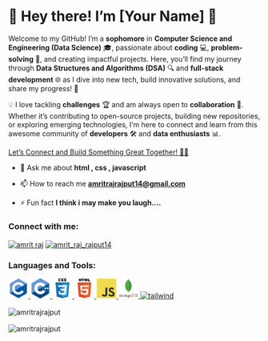  <script src="https://cdn.tailwindcss.com"></script>

<body class="bg-gray-900 text-white flex items-center justify-center h-screen font-sans">

  <div class="max-w-lg mx-auto p-8 rounded-lg shadow-lg bg-gradient-to-br from-purple-800 to-blue-600 transform hover:scale-105 transition duration-300 ease-in-out">
    <h1 class="text-4xl font-bold mb-4 text-center animate-pulse">🌟 Hey there! I’m <span class="text-yellow-300">[Your Name]</span> 👋</h1>
    <p class="text-lg leading-relaxed mb-6">
      Welcome to my GitHub! I’m a <strong class="text-yellow-300">sophomore</strong> in <strong class="text-yellow-300">Computer Science and Engineering (Data Science)</strong> 🎓, passionate about <strong class="text-yellow-300">coding</strong> 💻, <strong class="text-yellow-300">problem-solving</strong> 🧩, and creating impactful projects. Here, you’ll find my journey through <strong class="text-yellow-300">Data Structures and Algorithms (DSA)</strong> 🔍 and <strong class="text-yellow-300">full-stack development</strong> 🌐 as I dive into new tech, build innovative solutions, and share my progress! 🚀
    </p>
    <p class="text-lg leading-relaxed mb-6">
      💡 I love tackling <strong class="text-yellow-300">challenges</strong> 🏆 and am always open to <strong class="text-yellow-300">collaboration</strong> 🤝. Whether it’s contributing to open-source projects, building new repositories, or exploring emerging technologies, I’m here to connect and learn from this awesome community of <strong class="text-yellow-300">developers</strong> 🛠️ and <strong class="text-yellow-300">data enthusiasts</strong> 📊.
    </p>
    <div class="text-center">
      <a href="https://github.com/yourusername" class="inline-block bg-yellow-300 text-gray-900 font-semibold py-2 px-4 rounded-full shadow-lg hover:bg-yellow-400 transition duration-300 transform hover:scale-110">
        Let’s Connect and Build Something Great Together! 🌱😊
      </a>
    </div>
  </div>

</body>


- 💬 Ask me about **html , css , javascript**<p></P>

- 📫 How to reach me **amritrajrajput14@gmail.com**<p></P>

- ⚡ Fun fact **I think i may make you laugh....**<p></p>

<h3 align="left">Connect with me:</h3>
<p align="left">
<a href="https://www.linkedin.com/in/amrit-raj-569547271?utm_source=share&utm_campaign=share_via&utm_content=profile&utm_medium=android_app" target="blank"><img align="center" src="https://raw.githubusercontent.com/rahuldkjain/github-profile-readme-generator/master/src/images/icons/Social/linked-in-alt.svg" alt="amrit raj" height="30" width="40" /></a>
<a href="https://instagram.com/amrit_raj_rajput14" target="blank"><img align="center" src="https://raw.githubusercontent.com/rahuldkjain/github-profile-readme-generator/master/src/images/icons/Social/instagram.svg" alt="amrit_raj_rajput14" height="30" width="40" /></a>
</p>

<h3 align="left">Languages and Tools:</h3>
<p align="left"> <a href="https://www.cprogramming.com/" target="_blank" rel="noreferrer"> <img src="https://raw.githubusercontent.com/devicons/devicon/master/icons/c/c-original.svg" alt="c" width="40" height="40"/> </a> <a href="https://www.w3schools.com/cpp/" target="_blank" rel="noreferrer"> <img src="https://raw.githubusercontent.com/devicons/devicon/master/icons/cplusplus/cplusplus-original.svg" alt="cplusplus" width="40" height="40"/> </a> <a href="https://www.w3schools.com/css/" target="_blank" rel="noreferrer"> <img src="https://raw.githubusercontent.com/devicons/devicon/master/icons/css3/css3-original-wordmark.svg" alt="css3" width="40" height="40"/> </a> <a href="https://www.w3.org/html/" target="_blank" rel="noreferrer"> <img src="https://raw.githubusercontent.com/devicons/devicon/master/icons/html5/html5-original-wordmark.svg" alt="html5" width="40" height="40"/> </a> <a href="https://developer.mozilla.org/en-US/docs/Web/JavaScript" target="_blank" rel="noreferrer"> <img src="https://raw.githubusercontent.com/devicons/devicon/master/icons/javascript/javascript-original.svg" alt="javascript" width="40" height="40"/> </a> <a href="https://www.mongodb.com/" target="_blank" rel="noreferrer"> <img src="https://raw.githubusercontent.com/devicons/devicon/master/icons/mongodb/mongodb-original-wordmark.svg" alt="mongodb" width="40" height="40"/> </a> <a href="https://tailwindcss.com/" target="_blank" rel="noreferrer"> <img src="https://www.vectorlogo.zone/logos/tailwindcss/tailwindcss-icon.svg" alt="tailwind" width="40" height="40"/> </a> </p>

<p><img align="center" src="https://github-readme-stats.vercel.app/api/top-langs?username=amritrajrajput&show_icons=true&locale=en&layout=compact" alt="amritrajrajput" /></p>

<p><img align="center" src="https://github-readme-streak-stats.herokuapp.com/?user=amritrajrajput&" alt="amritrajrajput" /></p>


<!--
**amritrajrajput/amritrajrajput** is a ✨ _special_ ✨ repository because its `README.md` (this file) appears on your GitHub profile.

Here are some ideas to get you started:

- 🔭 I’m currently working on ...
- 🌱 I’m currently learning ...
- 👯 I’m looking to collaborate on ...
- 🤔 I’m looking for help with ...
- 💬 Ask me about ...
- 📫 How to reach me: ...
- 😄 Pronouns: ...
- ⚡ Fun fact: ...
-->
